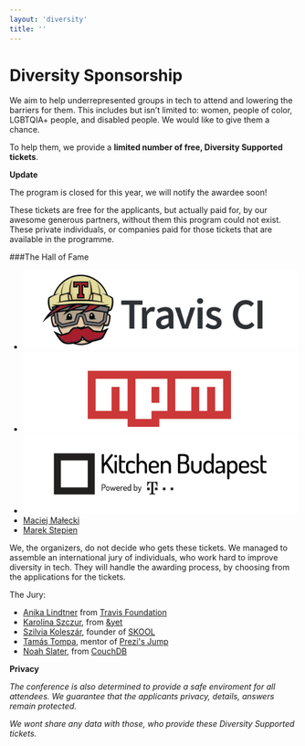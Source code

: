 ```yaml
---
layout: 'diversity'
title: ''
---
```



# Diversity Sponsorship


We aim to help underrepresented groups in tech to attend and lowering the barriers for them.
This includes but isn’t limited to: women, people of color, LGBTQIA+ people, and disabled people.
We would like to give them a chance.

To help them, we provide a **limited number of free, Diversity Supported tickets**.

**Update**

The program is closed for this year, we will notify the awardee soon!

These tickets are free for the applicants, but actually paid for, by our awesome generous partners,
without them this program could not exist. These private individuals, or companies paid for those tickets
that are available in the programme.

###The Hall of Fame

<ul class="sponsor-list">
    <li>
        <a href="https://travis-ci.org">
            <img src="/images/travis-ci.png" class="tier2" alt="Travis CI" />
        </a>
    </li>
    <li>
        <a href="https://www.npmjs.com/">
            <img src="/images/npm.png" class="tier2" alt="npm Inc" />
        </a>
    </li>
    <li>
        <a href="http://www.kitchenbudapest.hu/#/">
            <img src="/images/kibu.png" class="tier2" alt="Kitchen Budapest" />
        </a>
    </li>
    <li>
        <a href="https://twitter.com/maciejmalecki">Maciej Małecki</a>
    </li>
    <li>
        <a href="https://twitter.com/marcoos">Marek Stepien</a>
    </li>
</ul>



We, the organizers, do not decide who gets these tickets. We managed to assemble an international jury of individuals,
who work hard to improve diversity in tech. They will handle the awarding process, by choosing from the applications for the tickets.

The Jury:
- [Anika Lindtner](https://twitter.com/langziehohr) from [Travis Foundation](http://foundation.travis-ci.org/)
- [Karolina Szczur](https://twitter.com/fox), from [&yet](https://andyet.com/)
- [Szilvia Koleszár](https://www.linkedin.com/in/szkoleszar), founder of [SKOOL](http://skool.org.hu/en/)
- [Tamás Tompa](https://twitter.com/tompata), mentor of [Prezi's Jump](http://jump.prezi.com/)
- [Noah Slater](https://twitter.com/nslater), from [CouchDB](http://couchdb.apache.org/)


**Privacy**

*The conference is also determined to provide a safe enviroment for all attendees. We guarantee that the applicants privacy, details, answers remain protected.*

*We wont share any data with those, who provide these Diversity Supported tickets.*